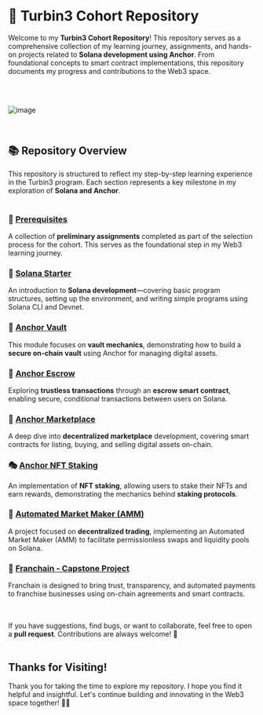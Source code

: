 # 🚀 Turbin3 Cohort Repository

Welcome to my **Turbin3 Cohort Repository**! This repository serves as a comprehensive collection of my learning journey, assignments, and hands-on projects related to **Solana development using Anchor**. From foundational concepts to smart contract implementations, this repository documents my progress and contributions to the Web3 space. 

<br/><br/>

![image](https://github.com/user-attachments/assets/be314950-c3fa-414c-a395-3b78c6865af9)

<br/>

## 📚 **Repository Overview**
This repository is structured to reflect my step-by-step learning experience in the Turbin3 program. Each section represents a key milestone in my exploration of **Solana and Anchor**.
<br/><br/>

### 🏁 [Prerequisites](https://github.com/solana-turbin3/Q1_25_Builder_shivendram16053/tree/main/prereqs)  
A collection of **preliminary assignments** completed as part of the selection process for the cohort. This serves as the foundational step in my Web3 learning journey.
<br/>

### 🚀 [Solana Starter](https://github.com/solana-turbin3/Q1_25_Builder_shivendram16053/tree/main/solana-starter)  
An introduction to **Solana development**—covering basic program structures, setting up the environment, and writing simple programs using Solana CLI and Devnet.
<br/>

### 🔐 [Anchor Vault](https://github.com/solana-turbin3/Q1_25_Builder_shivendram16053/tree/main/anchor-vault)  
This module focuses on **vault mechanics**, demonstrating how to build a **secure on-chain vault** using Anchor for managing digital assets.
<br/>

### 🤝 [Anchor Escrow](https://github.com/solana-turbin3/Q1_25_Builder_shivendram16053/tree/main/anchor_escrow)  
Exploring **trustless transactions** through an **escrow smart contract**, enabling secure, conditional transactions between users on Solana.
<br/>

### 🏪 [Anchor Marketplace](https://github.com/solana-turbin3/Q1_25_Builder_shivendram16053/tree/main/anchor_marketplace)  
A deep dive into **decentralized marketplace** development, covering smart contracts for listing, buying, and selling digital assets on-chain.
<br/>

### 🎭 [Anchor NFT Staking](https://github.com/solana-turbin3/Q1_25_Builder_shivendram16053/tree/main/nft_staking)  
An implementation of **NFT staking**, allowing users to stake their NFTs and earn rewards, demonstrating the mechanics behind **staking protocols**.
<br/>

### 💱 [Automated Market Maker (AMM)](https://github.com/solana-turbin3/Q1_25_Builder_shivendram16053/tree/main/anchor_amm)
A project focused on **decentralized trading**, implementing an Automated Market Maker (AMM) to facilitate permissionless swaps and liquidity pools on Solana.

### 🏢 [Franchain - Capstone Project](https://github.com/shivendram16053/franchain-capstone/tree/8a0f36acfd214ce75d42fc85a54c9499d8947d08)
Franchain is designed to bring trust, transparency, and automated payments to franchise businesses using on-chain agreements and smart contracts.

<br/><br/>
If you have suggestions, find bugs, or want to collaborate, feel free to open a **pull request**. Contributions are always welcome! 🚀 
<br/><br/>

## **Thanks for Visiting!**
Thank you for taking the time to explore my repository. I hope you find it helpful and insightful. Let's continue building and innovating in the Web3 space together! 🚀🔥
